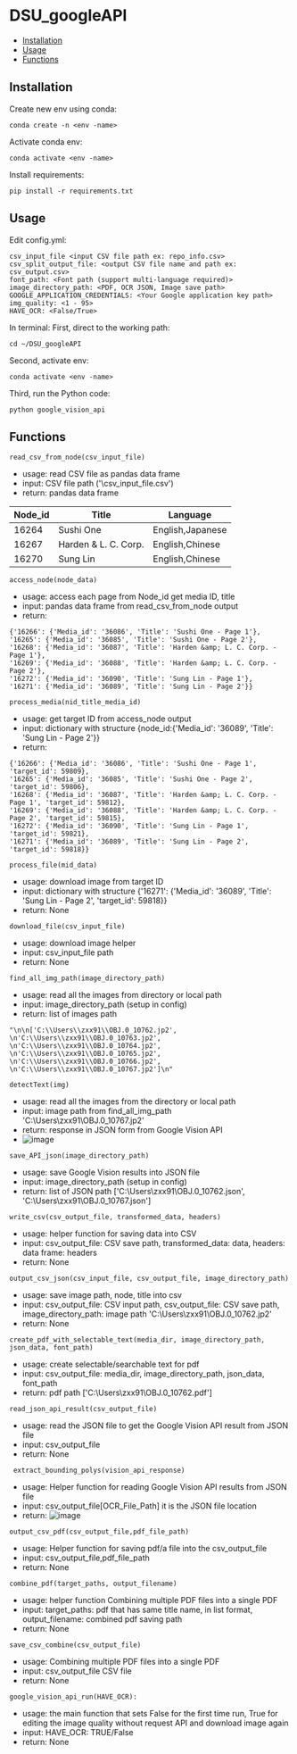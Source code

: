 # DSU_googleAPI
 <!-- ### In order to have google vision api key
#### Watch this tutorial (1:04 - 4:50) https://www.youtube.com/watch?v=wfyDiLMGqDM&list=PL3JVwFmb_BnSLFyVThMfEavAEZYHBpWEd&index=2
#### After this tutorial, you should have a JSON API key, which you need to place in your workspace path
#### In ~/DSU_googleAPI/config.yml edit ‘GOOGLE_APPLICATION_CREDENTIALS’ replace '<Your API KEY>' to your API key path
 -->

<!-- BEGIN-MARKDOWN-TOC -->
* [Installation](#installation)
* [Usage](#usage)
* [Functions](#functions)
<!-- END-MARKDOWN-TOC -->

## Installation

Create new env using conda:
```
conda create -n <env -name>
```

Activate conda env:
```
conda activate <env -name>
```

Install requirements:

```
pip install -r requirements.txt
```

## Usage
Edit config.yml:
```
csv_input_file <input CSV file path ex: repo_info.csv>
csv_split_output_file: <output CSV file name and path ex: csv_output.csv>
font_path: <Font path (support multi-language required)>
image_directory_path: <PDF, OCR JSON, Image save path>
GOOGLE_APPLICATION_CREDENTIALS: <Your Google application key path>
img_quality: <1 - 95>
HAVE_OCR: <False/True>
```

In terminal:
First, direct to the working path:
```
cd ~/DSU_googleAPI
```
Second, activate env:
```
conda activate <env -name>
```
Third, run the Python code:
```
python google_vision_api
```

## Functions
```
read_csv_from_node(csv_input_file)
```
- usage: read CSV file as pandas data frame
- input: CSV file path ('\csv_input_file.csv') 
- return: pandas data frame

| Node_id | Title                 | Language          |
|---------|-----------------------|-------------------|
| 16264   | Sushi One             | English,Japanese |
| 16267   | Harden & L. C. Corp. | English,Chinese  |
| 16270   | Sung Lin              | English,Chinese  |

```
access_node(node_data)
```
- usage: access each page from Node_id get media ID, title
- input: pandas data frame from read_csv_from_node output
- return:
```
{'16266': {'Media_id': '36086', 'Title': 'Sushi One - Page 1'}, 
'16265': {'Media_id': '36085', 'Title': 'Sushi One - Page 2'}, 
'16268': {'Media_id': '36087', 'Title': 'Harden &amp; L. C. Corp. - Page 1'}, 
'16269': {'Media_id': '36088', 'Title': 'Harden &amp; L. C. Corp. - Page 2'}, 
'16272': {'Media_id': '36090', 'Title': 'Sung Lin - Page 1'}, 
'16271': {'Media_id': '36089', 'Title': 'Sung Lin - Page 2'}}
```
 
```
process_media(nid_title_media_id)
```
- usage: get target ID from access_node output
- input: dictionary with structure {node_id:{'Media_id': '36089', 'Title': 'Sung Lin - Page 2'}} 
- return: 
```
{'16266': {'Media_id': '36086', 'Title': 'Sushi One - Page 1', 'target_id': 59809}, 
'16265': {'Media_id': '36085', 'Title': 'Sushi One - Page 2', 'target_id': 59806}, 
'16268': {'Media_id': '36087', 'Title': 'Harden &amp; L. C. Corp. - Page 1', 'target_id': 59812}, 
'16269': {'Media_id': '36088', 'Title': 'Harden &amp; L. C. Corp. - Page 2', 'target_id': 59815}, 
'16272': {'Media_id': '36090', 'Title': 'Sung Lin - Page 1', 'target_id': 59821},
'16271': {'Media_id': '36089', 'Title': 'Sung Lin - Page 2', 'target_id': 59818}}
```

```
process_file(mid_data)
```
- usage: download image from target ID
- input: dictionary with structure {'16271': {'Media_id': '36089', 'Title': 'Sung Lin - Page 2', 'target_id': 59818}} 
- return: None

```
download_file(csv_input_file)
```
- usage: download image helper
- input: csv_input_file path
- return: None

```
find_all_img_path(image_directory_path)
 ```
- usage: read all the images from directory or local path
- input: image_directory_path (setup in config)
- return: list of images path
```
"\n\n['C:\\Users\\zxx91\\OBJ.0_10762.jp2',
\n'C:\\Users\\zxx91\\OBJ.0_10763.jp2', 
\n'C:\\Users\\zxx91\\OBJ.0_10764.jp2', 
\n'C:\\Users\\zxx91\\OBJ.0_10765.jp2', 
\n'C:\\Users\\zxx91\\OBJ.0_10766.jp2', 
\n'C:\\Users\\zxx91\\OBJ.0_10767.jp2']\n"
```

```
detectText(img)
```
- usage: read all the images from the directory or local path
- input: image path from find_all_img_path 'C:\\Users\\zxx91\\OBJ.0_10767.jp2'
- return: response in JSON form from Google Vision API
- ![image](https://github.com/zhoux121/DSU_googleAPI/assets/21269237/d163779c-6b86-4726-a6bd-9363595b9027)

```
save_API_json(image_directory_path)
```
- usage: save Google Vision results into JSON file
- input: image_directory_path (setup in config)
- return: list of JSON path
['C:\\Users\\zxx91\\OBJ.0_10762.json', 'C:\\Users\\zxx91\\OBJ.0_10767.json']

```
write_csv(csv_output_file, transformed_data, headers)
```
- usage: helper function for saving data into CSV
- input: csv_output_file: CSV save path, transformed_data: data, headers: data frame: headers
- return: None
  
```
output_csv_json(csv_input_file, csv_output_file, image_directory_path)
```
- usage: save image path, node, title into csv
- input: csv_output_file: CSV input path, csv_output_file: CSV save path, image_directory_path: image path 'C:\\Users\\zxx91\\OBJ.0_10762.jp2'
- return: None

```
create_pdf_with_selectable_text(media_dir, image_directory_path, json_data, font_path)
```
- usage: create selectable/searchable text for pdf
- input: csv_output_file: media_dir, image_directory_path, json_data, font_path
- return: pdf path ['C:\\Users\\zxx91\\OBJ.0_10762.pdf']

```
read_json_api_result(csv_output_file)
```
- usage: read the JSON file to get the Google Vision API result from JSON file
- input: csv_output_file
- return: None

```
 extract_bounding_polys(vision_api_response)
```
- usage: Helper function for reading Google Vision API results from JSON file
- input: csv_output_file[OCR_File_Path] it is the JSON file location
- return:  ![image](https://github.com/zhoux121/DSU_googleAPI/assets/21269237/d163779c-6b86-4726-a6bd-9363595b9027)

```
output_csv_pdf(csv_output_file,pdf_file_path)
```
- usage: Helper function for saving pdf/a file into the csv_output_file
- input: csv_output_file,pdf_file_path
- return: None

```
combine_pdf(target_paths, output_filename)
```
- usage: helper function Combining multiple PDF files into a single PDF
- input: target_paths: pdf that has same title name, in list format, output_filename: combined pdf saving path
- return: None

```
save_csv_combine(csv_output_file)
```
- usage: Combining multiple PDF files into a single PDF
- input: csv_output_file CSV file
- return: None

```
google_vision_api_run(HAVE_OCR):
```
- usage: the main function that sets False for the first time run, True for editing the image quality without request API and download image again
- input: HAVE_OCR: TRUE/False
- return: None
